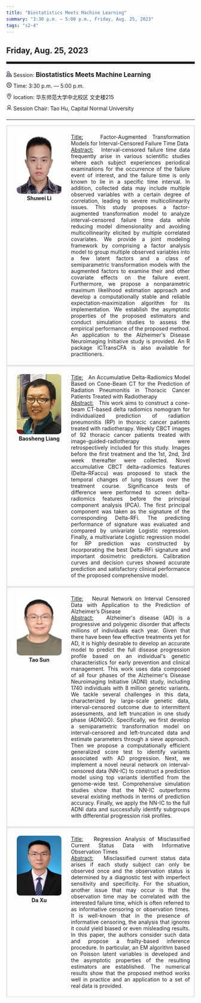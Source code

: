 ```yaml
---
title: "Biostatistics Meets Machine Learning"
summary: "3:30 p.m. — 5:00 p.m., Friday, Aug. 25, 2023"
tags: "s2-4"
---
```


Friday, Aug. 25, 2023
------


<hr style="border: 0; border-top: 5px solid;">

<div class="tip">
    <img class="icon" src="/icon/yanjiang.png" />
    Session: <span class="font-bold" style="font-size:120%">Biostatistics Meets Machine Learning</span>
</div>

<div class="tip">
    <img class="icon" src="/icon/shizhong.png" />
    Time: 3:30 p.m. — 5:00 p.m.
</div>
<div class="tip">
    <img class="icon" src="/icon/didian.png" />
    location: 华东师范大学中北校区 文史楼215
</div>


<div class="tip">
    <img class="icon" src="/icon/lingdao.png" />
    Session Chair: Tao Hu, Capital Normal University
</div>


________________________________________

<div class="row">
    <div class="left">
        <img src="/images/shuwei.png" class="avatar" />
        <div class="font-small font-bold">
            <a>
                Shuwei Li
            </a>
        </div>
    </div>
    <div class="right">
        <div class="font-small">
            <u>Title:</u> &nbsp;
            Factor-Augmented Transformation Models for Interval-Censored Failure Time Data
        </div>
        <div class="content font-small">
            <u>Abstract:</u> &nbsp;
            Interval-censored failure time data frequently arise in various scientific studies where each subject experiences periodical examinations for the occurrence of the failure event of interest, and the failure time is only known to lie in a specific time interval. In addition, collected data may include multiple observed variables with a certain degree of correlation, leading to severe multicollinearity issues. This study proposes a factor-augmented transformation model to analyze interval-censored failure time data while reducing model dimensionality and avoiding multicollinearity elicited by multiple correlated covariates.
            We provide a joint modeling framework by comprising a factor analysis model to group multiple observed variables into a few latent factors and a class of semiparametric transformation models with the augmented factors to examine their and other covariate effects on the failure event. Furthermore, we propose a nonparametric maximum likelihood estimation approach and develop a computationally stable and reliable expectation-maximization algorithm for its implementation. We establish the asymptotic properties of the proposed estimators and conduct simulation studies to assess the empirical performance of the proposed method. An application to the Alzheimer's Disease Neuroimaging Initiative study is provided. An R package  ICTransCFA is also available for practitioners. 
        </div>
    </div>
</div>

<div class="row">
    <div class="left">
        <img src="/images/baosheng.png" class="avatar" />
        <div class="font-small font-bold">
            <a>
                Baosheng Liang
            </a>
        </div>
    </div>
    <div class="right">
        <div class="font-small">
            <u>Title:</u> &nbsp;
            An Accumulative Delta-Radiomics Model Based on Cone-Beam CT for the Prediction of Radiation Pneumonitis in Thoracic Cancer Patients Treated with Radiotherapy
        </div>
        <div class="content font-small">
            <u>Abstract:</u> &nbsp;
            This work aims to construct a cone-beam CT-based delta radiomics nomogram for individualized prediction of radiation pneumonitis (RP) in thoracic cancer patients treated with radiotherapy. Weekly CBCT images of 92 thoracic cancer patients treated with image-guided-radiotherapy were retrospectively included for this study. Images before the first treatment and the 1st, 2nd, 3rd week thereafter were collected. Novel accumulative CBCT delta-radiomics features (Delta-RFaccu) was proposed to stack the temporal changes of lung tissues over the treatment course. Significance tests of difference were performed to screen delta-radiomics features before the principal component analysis (PCA). The first principal component was taken as the signature of the corresponding Delta-RFi. The predicting performance of signature was evaluated and compared by univariate Logistic regression. Finally, a multivariate Logistic regression model for RP prediction was constructed by incorporating the best Delta-RFi signature and important dosimetric predictors. Calibration curves and decision curves showed accurate prediction and satisfactory clinical performance of the proposed comprehensive model. 
        </div>
    </div>
</div>

<div class="row">
    <div class="left">
        <img src="/images/suntao.png" class="avatar" />
        <div class="font-small font-bold">
            <a>
                Tao Sun
            </a>
        </div>
    </div>
    <div class="right">
        <div class="font-small">
            <u>Title:</u> &nbsp;
            Neural Network on Interval Censored Data with Application to the Prediction of Alzheimer’s Disease
        </div>
        <div class="content font-small">
            <u>Abstract:</u> &nbsp;
            Alzheimer's disease (AD) is a progressive and polygenic disorder that affects millions of individuals each year. Given that there have been few effective treatments yet for AD, it is highly desirable to develop an accurate model to predict the full disease progression profile based on an individual's genetic characteristics for early prevention and clinical management. This work uses data composed of all four phases of the Alzheimer's Disease Neuroimaging Initiative (ADNI) study, including 1740 individuals with 8 million genetic variants. We tackle several challenges in this data, characterized by large-scale genetic data, interval-censored outcome due to intermittent assessments, and left truncation in one study phase (ADNIGO). Specifically, we first develop a semiparametric transformation model on interval-censored and left-truncated data and estimate parameters through a sieve approach. Then we propose a computationally efficient generalized score test to identify variants associated with AD progression. Next, we implement a novel neural network on interval-censored data (NN-IC) to construct a prediction model using top variants identified from the genome-wide test. Comprehensive simulation studies show that the NN-IC outperforms several existing methods in terms of prediction accuracy. Finally, we apply the NN-IC to the full ADNI data and successfully identify subgroups with differential progression risk profiles.
        </div>
    </div>
</div>

<div class="row">
    <div class="left">
        <img src="/images/xuda.png" class="avatar" />
        <div class="font-small font-bold">
            <a>
                Da Xu
            </a>
        </div>
    </div>
    <div class="right">
        <div class="font-small">
            <u>Title:</u> &nbsp;
            Regression Analysis of Misclassified Current Status Data with Informative Observation Times 
        </div>
        <div class="content font-small">
            <u>Abstract:</u> &nbsp;
            Misclassified current status data arises if each study subject can only be observed once and the observation status is determined by a diagnostic test with imperfect sensitivity and specificity. For the situation, another issue that may occur is that the observation time may be correlated with the interested failure time, which is often referred to as informative censoring or observation times. It is well-known that in the presence of informative censoring, the analysis that ignores it could yield biased or even misleading results. In this paper, the authors consider such data and propose a frailty-based inference procedure. In particular, an EM algorithm based on Poisson latent variables is developed and the asymptotic properties of the resulting estimators are established. The numerical results show that the proposed method works well in practice and an application to a set of real data is provided. 
        </div>
    </div>
</div>

<style>

.tip {
    height: 30px;
    line-height: 30px;
}

.icon {
    width: 15px;
}

.row {
    padding: 10px; 
    height: auto; 
    border-bottom-width: 2px; 
    border-style: solid; 
    border-color: #E4E7ED; 
    padding-bottom: 20px; 
    padding-top: 20px;
    display: flex; 
    text-align: justify;
}

.left {
    min-width: 150px !important;
    text-align: center;
}

.avatar {
    width: 120px;
    height: 160px;
    max-width: 100%;
    border-radius: 10px;
}

.right {
    margin-left: 10px; 
    max-width: 80%;
}


.font-small {
    /* font-size: 16px; */
}

.font-bold {
    font-weight: bold;
}
</style>